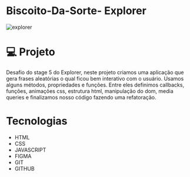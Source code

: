 # Biscoito-Da-Sorte- Explorer 
![explorer](https://github.com/JeffS1lva/Biscoito-Da-Sorte/assets/118827532/32807133-f5f0-4a97-b36c-9e947bfdd5cb)
# 💻 Projeto
Desafio do stage 5 do Explorer, neste projeto criamos uma aplicação que gera frases aleatórias o qual ficou bem interativo com o usuário. Usamos alguns métodos, propriedades e funções. Entre 
eles definimos callbacks, funções, animações css, estrutura html, manipulação do dom, media queries e finalizamos nosso código fazendo uma refatoração.
# Tecnologias 
 - HTML
 - CSS
 - JAVASCRIPT
 - FIGMA
 - GIT
 - GITHUB

